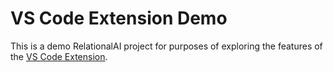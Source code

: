 
# VS Code Extension Demo

This is a demo RelationalAI project for purposes of exploring the features of the [VS Code Extension](https://github.com/RelationalAI/relationalai-vscode).